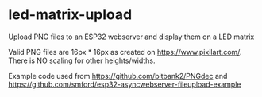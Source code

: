 # led-matrix-upload
Upload PNG files to an ESP32 webserver and display them on a LED matrix

Valid PNG files are 16px * 16px as created on https://www.pixilart.com/. There is NO scaling for other heights/widths.

Example code used from https://github.com/bitbank2/PNGdec and https://github.com/smford/esp32-asyncwebserver-fileupload-example
